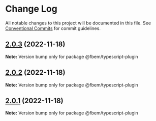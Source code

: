 # Change Log

All notable changes to this project will be documented in this file.
See [Conventional Commits](https://conventionalcommits.org) for commit guidelines.

## [2.0.3](https://github.com/yungvldai/fbem/compare/@fbem/typescript-plugin@2.0.0...@fbem/typescript-plugin@2.0.3) (2022-11-18)

**Note:** Version bump only for package @fbem/typescript-plugin

## [2.0.2](https://github.com/yungvldai/fbem/compare/@fbem/typescript-plugin@2.0.0...@fbem/typescript-plugin@2.0.2) (2022-11-18)

**Note:** Version bump only for package @fbem/typescript-plugin

## [2.0.1](https://github.com/yungvldai/fbem/compare/@fbem/typescript-plugin@2.0.0...@fbem/typescript-plugin@2.0.1) (2022-11-18)

**Note:** Version bump only for package @fbem/typescript-plugin
